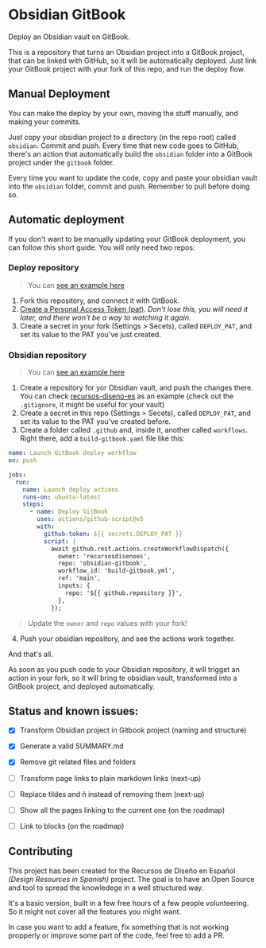 # Obsidian GitBook
Deploy an Obsidian vault on GitBook.

This is a repository that turns an Obsidian project into a GitBook project, that can be linked with GitHub, so it will be automatically deployed. Just link your GitBook project with your fork of this repo, and run the deploy flow.


## Manual Deployment
You can make the deploy by your own, moving the stuff manually, and making your commits.

Just copy your obsidian project to a directory (in the repo root) called `obsidian`. Commit and push. Every time that new code goes to GitHub, there's an action that automatically build the `obsidian` folder into a GitBook project under the `gitbook` folder.

Every time you want to update the code, copy and paste your obsidian vault into the `obsidian` folder, commit and push. Remember to pull before doing so.


## Automatic deployment
If you don't want to be manually updating your GitBook deployment, you can follow this short guide. You will only need two repos:

### Deploy repository
> You can [see an example here](https://github.com/recursosdisenoes/obsidian-gitbook)

1. Fork this repository, and connect it with GitBook.
2. [Create a Personal Access Token (pat)](https://docs.github.com/es/authentication/keeping-your-account-and-data-secure/creating-a-personal-access-token). *Don't lose this, you will need it later, and there won't be a way to watching it again.*
3. Create a secret in your fork (Settings > Secets), called `DEPLOY_PAT`, and set its value to the PAT you've just created.

### Obsidian repository
> You can [see an example here](https://github.com/recursosdisenoes/example-obsidian)

1. Create a repository for yor Obsidian vault, and push the changes there. You can check [recursos-diseno-es](https://github.com/recursosdisenoes/recursos-diseno-es) as an example (check out the `.gitignore`, it might be useful for your vault)
2. Create a secret in this repo (Settings > Secets), called `DEPLOY_PAT`, and set its value to the PAT you've created before.
3. Create a folder called `.github` and, inside it, another called `workflows`. Right there, add a `build-gitbook.yaml` file like this:

```yaml
name: Launch GitBook deploy workflow
on: push

jobs:
  run:
    name: Launch deploy actions
    runs-on: ubuntu-latest
    steps:
      - name: Deploy GitBook
        uses: actions/github-script@v5
        with:
          github-token: ${{ secrets.DEPLOY_PAT }}
          script: |
            await github.rest.actions.createWorkflowDispatch({
              owner: 'recursosdisenoes',
              repo: 'obsidian-gitbook',
              workflow_id: 'build-gitbook.yml',
              ref: 'main',
              inputs: {
                repo: '${{ github.repository }}',
              },
            });
```

> Update the `owner` and `repo` values with your fork!

4. Push your obsidian repository, and see the actions work together.

And that's all.

As soon as you push code to your Obsidian repository, it will trigget an action in your fork, so it will bring te obsidian vault, transformed into a GitBook project, and deployed automatically.


## Status and known issues:
- [x] Transform Obsidian project in Gitbook project (naming and structure)
- [x] Generate a valid SUMMARY.md
- [x] Remove git related files and folders
- [ ] Transform page links to plain markdown links (next-up)
- [ ] Replace tildes and ñ instead of removing them (next-up)
- [ ] Show all the pages linking to the current one (on the roadmap)
- [ ] Link to blocks (on the roadmap)


## Contributing
This project has been created for the Recursos de Diseño en Español *(Design Resources in Spanish)* project. The goal is to have an Open Source and tool to spread the knowledege in a well structured way.

It's a basic version, built in a few free hours of a few people volunteering. So it might not cover all the features you might want. 

In case you want to add a feature, fix something that is not working propperly or improve some part of the code, feel free to add a PR.
